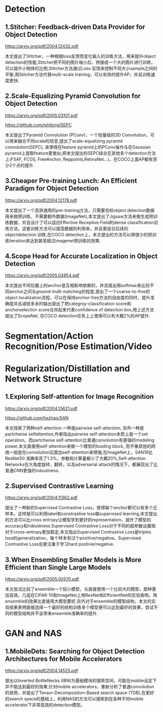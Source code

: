 # **Detection**

## 1.Stitcher: Feedback-driven Data Provider for Object Detection

https://arxiv.org/pdf/2004.12432.pdf

本文提出了Stitcher，一种根据loss反馈而变化输入的训练方法，用来提升object detection的性能,Stitcher把不同的图片缩小后，拼接成一个大的图片进行训练，可以提升小物体的比例,Stitcher方法通过Loss 反馈来控制不同大小sample之间的平衡,用Stitcher方法代替multi-scale training，可以有效的提升AP，并且训练速度更快.

## 2.Scale-Equalizing Pyramid Convolution for Object Detection

https://arxiv.org/pdf/2005.03101.pdf

https://github.com/jshilong/SEPC

本文提出了Pyramid Convolution (PConv)，一个轻量级的3D Convolution，可以用来融合不同scale的信息,提出了scale-equalizing pyramid convolution(SEPC), 来使得在feature pyramid上的PConv操作与在Gaussian pyramid上提取feature更类似,把本文提出的SEPC结合在其他多个detection方法上(FSAF, FCOS, FreeAnchor, Reppoints,RetinaNet...)，在COCO上面AP都有至少2个点的提升.

## 3.Cheaper Pre-training Lunch: An Efficient Paradigm for Object Detection

https://arxiv.org/pdf/2004.12178.pdf

本文提出了一个高效通用的pre-training方法，只需要目标object detection数据用来做预训练，不需要额外数据(ImageNet),本文提出了Jigsaw方法来做生成预训练数据，并且设计了可以适应Effective Receptive Field的dense classification训练方法。这套训练方法可以提高数据的利用率，并且更适合后续的objectdetection 训练,在COCO detection上，本文提出的方法可以用很少的预训练iteration来达到甚至超过imagenet预训练的效果.

## 4.Scope Head for Accurate Localization in Object Detection

https://arxiv.org/pdf/2005.04854.pdf

本文提出不同位置上的anchor是互相影响依赖的，并且提出用softmax来比较不同anchor之间与ground-truth matching的程度,提出了一个coarse-to-fine的object localization流程，可以在保持anchor-free方法的自由度的同时，提升准确度并且减低多余的输出提出了把categroy-classification score和anchorselection score合并起来代表confidence of detection box,用上述方法提出了ScopeNet, 在COCO detection任务上上使用可以有大概2%的AP提升.

# **Segmentation/Action Recognition/Pose Estimation/Video**


# **Regularization/Distillation and Network Structure**

## 1.Exploring Self-attention for Image Recognition

https://arxiv.org/pdf/2004.13621.pdf

https://github.com/hszhao/SAN

本文探索了两种self-attention.一种是pairwise self-attention, 另外一种是partchwise selfattention,作者指出pairwise self-attention本质上是一个set operation。而partchwise self-attention比普通convolution有更强的modeling power,本文直接用self-attention来做一个模型的buiding block, 而不像其他的网络一般是在convolution后面加self-attention来增强,在ImageNet上，SAN19比ResNet50 准确率高了1.3%，参数和计算量都小了大概20%,Self-attention Networks在大角度旋转，翻转，以及adversarial attack的情况下，都展现出了比普通CNN更强的robustness.

## 2.Supervised Contrastive Learning

https://arxiv.org/pdf/2004.11362.pdf

提出了一种新的Supervised Contrastive Loss，使得每个anchor都可以有多个正样本。这样就可以利用label和constrastive loss做supervised learning,本文提出的方法可以比cross entropy让模型学到更好的representation，提升了模型的accuracy和robustness.Supervised Contrastive Loss对于不同的超参数设置相对于cross-entropy更加稳定,本文指出Supervised Contrastive Loss是triples loss的generalization，每个样本有过个positive/negative。Supervised Contrastive Loss会更注重于学习hard postivie/negative.

## 3.When Ensembling Smaller Models is More Efficient than Single Large Models

https://arxiv.org/pdf/2005.00570.pdf

本文尝试比较了ensemble一个较小模型，与直接使用一个比较大的模型，那种更加高效。几组在CIFAR-10和ImageNet上用ResNet和EfficientNet的实验表明，用ensemble的效果比直接用大模型要好,另外对于ensemble的模型结构，本文的实验结果表明直接选择一个最好的结构训练多个模型便可以达到最好的效果，尝试不同的模型结构并不会带来ensemble准确率的提升.

# **GAN and NAS**

## 1.MobileDets: Searching for Object Detection Architectures for Mobile Accelerators

https://arxiv.org/pdf/2004.14525.pdf

提出以Inverted BottleNecks (IBN)为基础模块的搜索空间，可能在mobile设定下并不能达到最好的效果,针对mobile accelerators，重新分析了普通convolution的效用，并提出了Tensor-Decomposition-Based search space (TDB),在更好的search space的基础上，利用NAS的方法可以搜索到在各种不同mobile accelerator下非常高效的detection模型。
